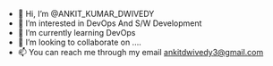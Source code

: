- 👋 Hi, I’m @ANKIT_KUMAR_DWIVEDY
- 👀 I’m interested in DevOps And S/W Development
- 🌱 I’m currently learning DevOps
- 💞️ I’m looking to collaborate on ....
- 📫 You can reach me through my email ankitdwivedy3@gmail.com

<!---
AKDWIVEDY/AKDWIVEDY is a ✨ special ✨ repository because its `README.md` (this file) appears on your GitHub profile.
You can click the Preview link to take a look at your changes.
--->
